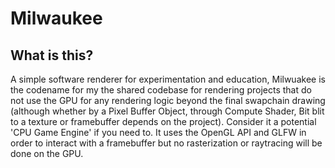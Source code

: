 # Milwaukee
## What is this?

A simple software renderer for experimentation and education, Milwuakee is the codename for my the shared codebase for rendering projects that do not use the GPU for any rendering logic beyond the final swapchain drawing (although whether by a Pixel Buffer Object, through Compute Shader, Bit blit to a texture or framebuffer depends on the project). Consider it a potential 'CPU Game Engine' if you need to. It uses the OpenGL API and GLFW in order to interact with a framebuffer but no rasterization or raytracing will be done on the GPU.
